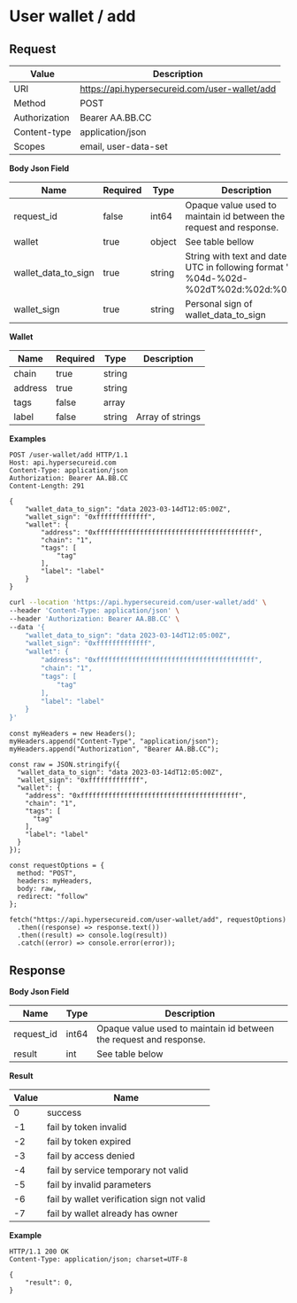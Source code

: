 # User wallet / add

## Request

Value              | Description 
-------------------|---------------
URI                | https://api.hypersecureid.com/user-wallet/add
Method             | POST 
Authorization      | Bearer AA.BB.CC
Content-type       | application/json
Scopes             | email, user-data-set

**Body Json Field**

Name                | Required | Type           | Description
--------------------|----------|----------------|---------------------
request_id          | false    | int64          | Opaque value used to maintain id between the request and response.
wallet              | true     | object         | See table bellow
wallet_data_to_sign | true     | string         | String with text and date in UTC in following format "%s %04d-%02d-%02dT%02d:%02d:%02dZ"
wallet_sign         | true     | string         | Personal sign of wallet_data_to_sign

**Wallet**

Name      | Required | Type         | Description
--------  |----------|--------------|---------------------
chain     | true     | string       |
address   | true     | string       |
tags      | false    | array        |
label     | false    | string       | Array of strings

**Examples**

```HTTP
POST /user-wallet/add HTTP/1.1
Host: api.hypersecureid.com
Content-Type: application/json
Authorization: Bearer AA.BB.CC
Content-Length: 291

{
    "wallet_data_to_sign": "data 2023-03-14dT12:05:00Z",
    "wallet_sign": "0xfffffffffffff",
    "wallet": {
        "address": "0xffffffffffffffffffffffffffffffffffffffff",
        "chain": "1",
        "tags": [
            "tag"
        ],
        "label": "label"
    }
}
```
```bash
curl --location 'https://api.hypersecureid.com/user-wallet/add' \
--header 'Content-Type: application/json' \
--header 'Authorization: Bearer AA.BB.CC' \
--data '{
    "wallet_data_to_sign": "data 2023-03-14dT12:05:00Z",
    "wallet_sign": "0xfffffffffffff",
    "wallet": {
        "address": "0xffffffffffffffffffffffffffffffffffffffff",
        "chain": "1",
        "tags": [
            "tag"
        ],
        "label": "label"
    }
}'
```
```JS
const myHeaders = new Headers();
myHeaders.append("Content-Type", "application/json");
myHeaders.append("Authorization", "Bearer AA.BB.CC");

const raw = JSON.stringify({
  "wallet_data_to_sign": "data 2023-03-14dT12:05:00Z",
  "wallet_sign": "0xfffffffffffff",
  "wallet": {
    "address": "0xffffffffffffffffffffffffffffffffffffffff",
    "chain": "1",
    "tags": [
      "tag"
    ],
    "label": "label"
  }
});

const requestOptions = {
  method: "POST",
  headers: myHeaders,
  body: raw,
  redirect: "follow"
};

fetch("https://api.hypersecureid.com/user-wallet/add", requestOptions)
  .then((response) => response.text())
  .then((result) => console.log(result))
  .catch((error) => console.error(error));
```

## Response

**Body Json Field**

Name          | Type          | Description
--------------|---------------|---------------------
request_id    | int64         | Opaque value used to maintain id between the request and response.
result        | int           | See table below

**Result**

| Value  | Name 
| ------ | ----------------------------------- 
| 0      | success                             
| -1     | fail by token invalid               
| -2     | fail by token expired               
| -3     | fail by access denied               
| -4     | fail by service temporary not valid 
| -5     | fail by invalid parameters          
| -6     | fail by wallet verification sign not valid 
| -7     | fail by wallet already has owner

**Example**

```HTTP
HTTP/1.1 200 OK
Content-Type: application/json; charset=UTF-8

{
    "result": 0,
}
```